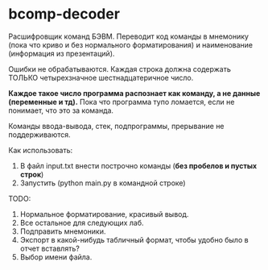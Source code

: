 # bcomp-decoder
Расшифровщик команд БЭВМ. Переводит код команды в мнемонику (пока что криво и без нормального форматирования) и наименование (информация из презентаций).

Ошибки не обрабатываются. Каждая строка должна содержать ТОЛЬКО четырехзначное шестнадцатеричное число. 

**Каждое такое число программа распознает как команду, а не данные (переменные и тд).**
Пока что программа тупо ломается, если не понимает, что это за команда.

Команды ввода-вывода, стек, подпрограммы, прерывание не поддерживаются.

Как использовать:
1. В файл input.txt внести построчно команды (**без пробелов и пустых строк**)
2. Запустить (python main.py в командной строке)

TODO: 
1. Нормальное форматирование, красивый вывод.
2. Все остальное для следующих лаб.
3. Подправить мнемоники.
4. Экспорт в какой-нибудь табличный формат, чтобы удобно было в отчет вставлять?
5. Выбор имени файла.
